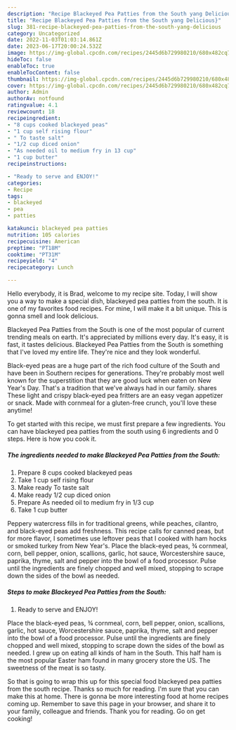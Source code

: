 ```yaml
---
description: "Recipe Blackeyed Pea Patties from the South yang Delicious}"
title: "Recipe Blackeyed Pea Patties from the South yang Delicious}"
slug: 381-recipe-blackeyed-pea-patties-from-the-south-yang-delicious
category: Uncategorized
date: 2022-11-03T01:03:14.861Z
date: 2023-06-17T20:00:24.532Z
image: https://img-global.cpcdn.com/recipes/2445d6b729980210/680x482cq70/blackeyed-pea-patties-from-the-south-recipe-main-photo.jpg
hideToc: false
enableToc: true
enableTocContent: false
thumbnail: https://img-global.cpcdn.com/recipes/2445d6b729980210/680x482cq70/blackeyed-pea-patties-from-the-south-recipe-main-photo.jpg
cover: https://img-global.cpcdn.com/recipes/2445d6b729980210/680x482cq70/blackeyed-pea-patties-from-the-south-recipe-main-photo.jpg
author: Admin
authorAv: notfound
ratingvalue: 4.1
reviewcount: 18
recipeingredient:
- "8 cups cooked blackeyed peas"
- "1 cup self rising flour"
- " To taste salt"
- "1/2 cup diced onion"
- "As needed oil to medium fry in 13 cup"
- "1 cup butter"
recipeinstructions:

- "Ready to serve and ENJOY!"
categories:
- Recipe
tags:
- blackeyed
- pea
- patties

katakunci: blackeyed pea patties 
nutrition: 105 calories
recipecuisine: American
preptime: "PT18M"
cooktime: "PT31M"
recipeyield: "4"
recipecategory: Lunch

---
```



Hello everybody, it is Brad, welcome to my recipe site. Today, I will show you a way to make a special dish, blackeyed pea patties from the south. It is one of my favorites food recipes. For mine, I will make it a bit unique. This is gonna smell and look delicious.

Blackeyed Pea Patties from the South is one of the most popular of current trending meals on earth. It's appreciated by millions every day. It's easy, it is fast, it tastes delicious. Blackeyed Pea Patties from the South is something that I've loved my entire life. They're nice and they look wonderful.

Black-eyed peas are a huge part of the rich food culture of the South and have been in Southern recipes for generations. They&#39;re probably most well known for the superstition that they are good luck when eaten on New Year&#39;s Day. That&#39;s a tradition that we&#39;ve always had in our family. shares These light and crispy black-eyed pea fritters are an easy vegan appetizer or snack. Made with cornmeal for a gluten-free crunch, you&#39;ll love these anytime!


To get started with this recipe, we must first prepare a few ingredients. You can have blackeyed pea patties from the south using 6 ingredients and 0 steps. Here is how you cook it.

<!--inarticleads1-->

##### The ingredients needed to make Blackeyed Pea Patties from the South:

1. Prepare 8 cups cooked blackeyed peas
1. Take 1 cup self rising flour
1. Make ready  To taste salt
1. Make ready 1/2 cup diced onion
1. Prepare As needed oil to medium fry in 1/3 cup
1. Take 1 cup butter


Peppery watercress fills in for traditional greens, while peaches, cilantro, and black-eyed peas add freshness. This recipe calls for canned peas, but for more flavor, I sometimes use leftover peas that I cooked with ham hocks or smoked turkey from New Year&#39;s. Place the black-eyed peas, ¾ cornmeal, corn, bell pepper, onion, scallions, garlic, hot sauce, Worcestershire sauce, paprika, thyme, salt and pepper into the bowl of a food processor. Pulse until the ingredients are finely chopped and well mixed, stopping to scrape down the sides of the bowl as needed. 

<!--inarticleads2-->

##### Steps to make Blackeyed Pea Patties from the South:


1. Ready to serve and ENJOY!

Place the black-eyed peas, ¾ cornmeal, corn, bell pepper, onion, scallions, garlic, hot sauce, Worcestershire sauce, paprika, thyme, salt and pepper into the bowl of a food processor. Pulse until the ingredients are finely chopped and well mixed, stopping to scrape down the sides of the bowl as needed. I grew up on eating all kinds of ham in the South. This half ham is the most popular Easter ham found in many grocery store the US. The sweetness of the meat is so tasty. 

So that is going to wrap this up for this special food blackeyed pea patties from the south recipe. Thanks so much for reading. I'm sure that you can make this at home. There is gonna be more interesting food at home recipes coming up. Remember to save this page in your browser, and share it to your family, colleague and friends. Thank you for reading. Go on get cooking!
